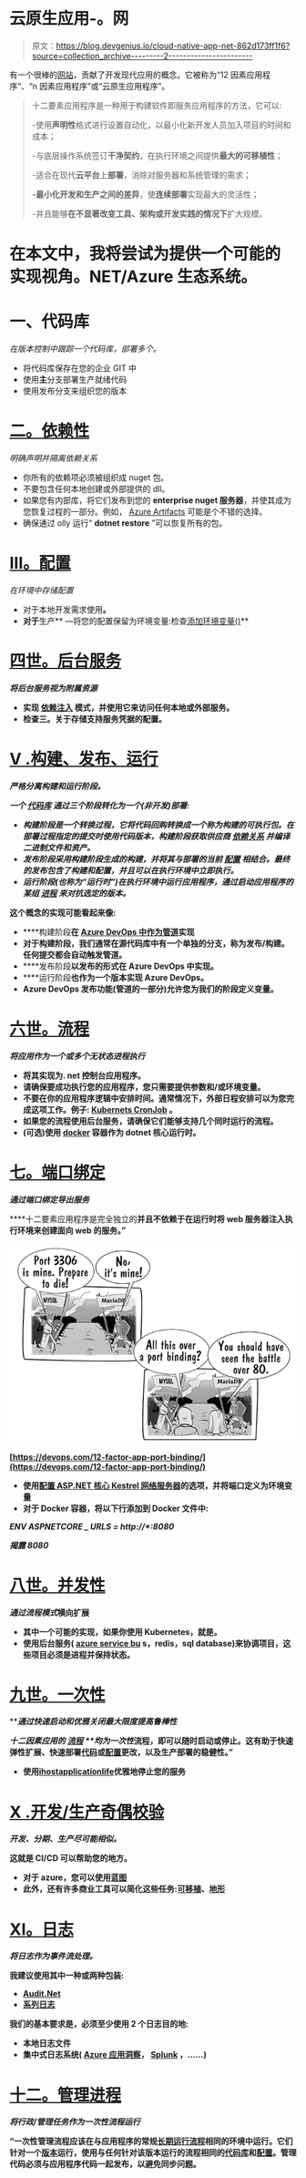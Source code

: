# 云原生应用-。网

> 原文：<https://blog.devgenius.io/cloud-native-app-net-862d173ff1f6?source=collection_archive---------2----------------------->

有一个很棒的[网站](https://12factor.net)，贡献了开发现代应用的概念。它被称为“12 因素应用程序”、“n 因素应用程序”或“云原生应用程序”。

> 十二要素应用程序是一种用于构建软件即服务应用程序的方法，它可以:
> 
> -使用**声明性**格式进行设置自动化，以最小化新开发人员加入项目的时间和成本；
> 
> -与底层操作系统签订**干净契约**，在执行环境之间提供**最大的可移植性**；
> 
> -适合在现代**云平台**上**部署**，消除对服务器和系统管理的需求；
> 
> **-最小化开发和生产之间的差异**，使**连续部署**实现最大的灵活性；
> 
> -并且能够**在不显著改变工具、架构或开发实践的情况下**扩大规模。

# 在本文中，我将尝试为**提供一个可能的实现视角。NET/Azure** 生态系统。

# 一、代码库

*在版本控制中跟踪一个代码库，部署多个。*

*   将代码库保存在您的企业 GIT 中
*   使用**主**分支部署生产就绪代码
*   使用发布分支来组织您的版本

# [二。依赖性](https://12factor.net/dependencies)

*明确声明并隔离依赖关系*

*   你所有的依赖项必须被组织成 nuget 包。
*   不要包含任何本地创建或外部提供的 dll。
*   如果您有内部库，将它们发布到您的 **enterprise nuget 服务器**，并使其成为您恢复过程的一部分。例如， [Azure Artifacts](https://azure.microsoft.com/en-us/services/devops/artifacts/) 可能是个不错的选择。
*   确保通过 olly 运行“ **dotnet restore** ”可以恢复所有的包。

# [III。配置](https://12factor.net/config)

*在环境中存储配置*

*   对于本地开发需求使用[](https://docs.microsoft.com/en-us/aspnet/core/security/app-secrets?view=aspnetcore-5.0&tabs=windows)****。****
*   **对于**生产** —将您的配置保留为环境变量:检查[添加环境变量()](https://docs.microsoft.com/en-us/dotnet/api/microsoft.extensions.configuration.environmentvariablesextensions.addenvironmentvariables?view=dotnet-plat-ext-5.0#Microsoft_Extensions_Configuration_EnvironmentVariablesExtensions_AddEnvironmentVariables_Microsoft_Extensions_Configuration_IConfigurationBuilder_)**

# **[四世。后台服务](https://12factor.net/backing-services)**

***将后台服务视为附属资源***

*   **实现 [**依赖注入**](https://docs.microsoft.com/en-us/dotnet/core/extensions/dependency-injection) 模式，并使用它来访问任何本地或外部服务。**
*   **检查三。关于存储支持服务凭据的配置。**

# **[V .构建、发布、运行](https://12factor.net/build-release-run)**

***严格分离构建和运行阶段。***

***一个* [*代码库*](https://12factor.net/codebase) *通过三个阶段转化为一个(非开发)部署:***

*   ***构建阶段是一个转换过程，它将代码回购转换成一个称为构建的可执行包。在部署过程指定的提交时使用代码版本，构建阶段获取供应商* [*依赖关系*](https://12factor.net/dependencies) *并编译二进制文件和资产。***
*   ***发布阶段采用构建阶段生成的构建，并将其与部署的当前* [*配置*](https://12factor.net/config) *相结合。最终的发布包含了构建和配置，并且可以在执行环境中立即执行。***
*   ***运行阶段(也称为“运行时”)在执行环境中运行应用程序，通过启动应用程序的某组* [*进程*](https://12factor.net/processes) *来对抗选定的版本。***

**这个概念的实现可能看起来像:**

*   ****构建阶段**在 [Azure DevOps 中作为管道](https://docs.microsoft.com/en-us/azure/devops/pipelines/get-started/what-is-azure-pipelines?view=azure-devops)实现**
*   **对于构建阶段，我们通常在源代码库中有一个单独的分支，称为发布/构建。任何提交都会自动触发管道。**
*   ****发布阶段**以发布的形式在 Azure DevOps 中实现。**
*   ****运行阶段**也作为一个版本实现 Azure DevOps。**
*   **Azure DevOps 发布功能(管道的一部分)允许您为我们的阶段定义变量。**

# **[六世。流程](https://12factor.net/processes)**

***将应用作为一个或多个无状态进程执行***

*   **将其实现为. net 控制台应用程序。**
*   **请确保要成功执行您的应用程序，您只需要提供参数和/或环境变量。**
*   **不要在你的应用程序逻辑中安排时间。通常情况下，外部日程安排可以为您完成这项工作。例子: [Kubernets CronJob](https://kubernetes.io/docs/concepts/workloads/controllers/cron-jobs/) 。**
*   **如果您的流程使用后台服务，请确保它们能够支持几个同时运行的流程。**
*   **(可选)使用 [docker](https://docs.microsoft.com/en-us/dotnet/core/docker/build-container?tabs=windows) 容器作为 dotnet 核心运行时。**

# **[七。端口绑定](https://12factor.net/port-binding)**

***通过端口绑定导出服务***

****十二要素应用程序是完全独立的**并且不依赖于在运行时将 web 服务器注入执行环境来创建面向 web 的服务。”**

**![](img/a901f3f22bac300c73fa2247ce5a8e85.png)**

**[https://devops.com/12-factor-app-port-binding/](https://devops.com/12-factor-app-port-binding/)**

*   **使用[配置 ASP.NET 核心 Kestrel 网络服务器](https://docs.microsoft.com/en-us/aspnet/core/fundamentals/servers/kestrel/options?view=aspnetcore-5.0)的选项，并将端口定义为环境变量**
*   **对于 Docker 容器，将以下行添加到 Docker 文件中:**

*****ENV ASPNETCORE _ URLS = http://*:8080*****

*****揭露 8080*****

# **[八世。并发性](https://12factor.net/concurrency)**

***通过流程模式*横向扩展**

*   **其中一个可能的实现，如果你使用 Kubernetes，就是[](https://medium.com/dev-genius/auto-scaling-kubernetes-keda-part-1-d7638d67ea17)****。******
*   ****使用后台服务( [azure service bu](https://docs.microsoft.com/en-us/azure/service-bus-messaging/service-bus-messaging-overview) s，redis，sql database)来协调项目，这些项目必须是进程并保持状态。****

# ****[九世。一次性](https://12factor.net/disposability)****

*****通过快速启动和优雅关闭*最大限度提高鲁棒性****

******十二因素应用的** [**流程**](https://12factor.net/processes) **均为*一次性*流程，即可以随时启动或停止。**这有助于快速弹性扩展、快速部署[代码](https://12factor.net/codebase)或[配置](https://12factor.net/config)更改，以及生产部署的稳健性。”****

*   ****使用[ihostapplicationlife](https://docs.microsoft.com/en-us/dotnet/core/extensions/generic-host#ihostapplicationlifetime)优雅地停止您的服务****

# ****[X .开发/生产奇偶校验](https://12factor.net/dev-prod-parity)****

*****开发、分期、生产尽可能相似。*****

****这就是 CI/CD 可以帮助您的地方。****

*   ****对于 azure，您可以使用[蓝图](https://docs.microsoft.com/en-us/azure/governance/blueprints/overview)****
*   ****此外，还有许多商业工具可以简化这些任务:[可移植](https://www.ansible.com)、[地形](https://www.terraform.io)****

# ****[XI。日志](https://12factor.net/logs)****

*****将日志作为事件流处理。*****

****我建议使用其中一种或两种包装:****

*   ****[Audit.Net](https://discoverdot.net/projects/audit-net)****
*   ****[系列日志](https://serilog.net)****

****我们的基本要求是，必须至少使用 2 个日志目的地:****

*   ****本地日志文件****
*   ****集中式日志系统( [Azure 应用洞察](https://docs.microsoft.com/en-us/azure/azure-monitor/app/app-insights-overview)， [Splunk](https://www.splunk.com) ，……)****

# ****[十二。管理进程](https://12factor.net/admin-processes)****

*****将行政/管理任务作为一次性流程运行*****

****“一次性管理流程应该在与应用程序的常规[长期运行流程](https://12factor.net/processes)相同的环境中运行。它们针对一个[版本](https://12factor.net/build-release-run)运行，使用与任何针对该版本运行的流程相同的[代码库](https://12factor.net/codebase)和[配置](https://12factor.net/config)。管理代码必须与应用程序代码一起发布，以避免同步问题。****